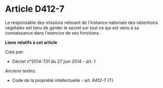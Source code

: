 # Article D412-7

Le responsable des missions relevant de l'instance nationale des obtentions végétales est tenu de garder le secret sur tout
ce qui est venu à sa connaissance dans l'exercice de ses fonctions.

**Liens relatifs à cet article**

_Créé par_:

  - Décret n°2014-731 du 27 juin 2014 - art. 1

_Anciens textes_:

  - Code de la propriété intellectuelle - art. R412-7 (T)
